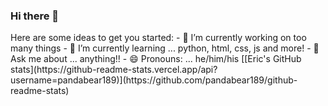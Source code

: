 ### Hi there 👋

<!--
**pandabear189/pandabear189** is a ✨ _special_ ✨ repository because its `README.md` (this file) appears on your GitHub profile.
--!>
Here are some ideas to get you started:

- 🔭 I’m currently working on too many things
- 🌱 I’m currently learning ... python, html, css, js and more!
- 💬 Ask me about ... anything!!
- 😄 Pronouns: ... he/him/his


[[Eric's GitHub stats](https://github-readme-stats.vercel.app/api?username=pandabear189)](https://github.com/pandabear189/github-readme-stats)
